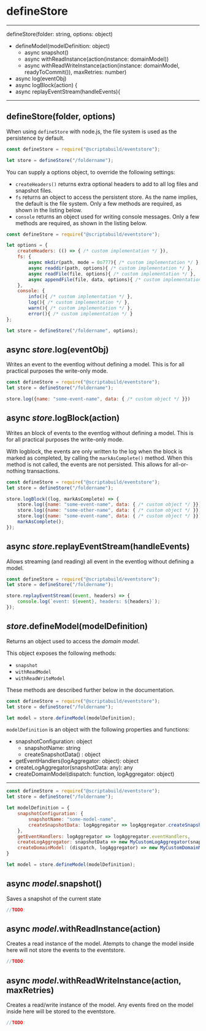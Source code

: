 # defineStore

---
defineStore(folder: string, options: object)
- defineModel(modelDefinition: object)
	- async snapshot()
	- async withReadInstance(action(instance: domainModel))
	- async withReadWriteInstance(action(instance: domainModel, readyToCommit()), maxRetries: number)
- async log(eventObj)
- async logBlock(action) {
- async replayEventStream(handleEvents){

---
## defineStore(folder, options)
When using `defineStore` with node.js, the file system is used as the persistence by default.

```javascript
const defineStore = require("@scriptabuild/eventstore");

let store = defineStore("/foldername");
```

You can supply a options object, to override the following settings:
- `createHeaders()` returns extra optional headers to add to all log files and snapshot files.
- `fs` returns an object to access the persistent store. As the name implies, the default is the file system.
	Only a few methods are required, as shown in the listing below.
- `console` returns an object used for writing console messages.
	Only a few methods are required, as shown in the listing below.

```javascript
const defineStore = require("@scriptabuild/eventstore");

let options = {
	createHeaders: (() => { /* custom implementation */ }),
	fs: {
		async mkdir(path, mode = 0o777){ /* custom implementation */ },
		async readdir(path, options){ /* custom implementation */ },
		async readFile(file, options){ /* custom implementation */ },
		async appendFile(file, data, options){ /* custom implementation */ }
	},
	console: {
		info(){ /* custom implementation */ },
		log(){ /* custom implementation */ },
		warn(){ /* custom implementation */ },
		error(){ /* custom implementation */ }
};

let store = defineStore("/foldername", options);
```

## async _store_.log(eventObj)
Writes an event to the eventlog without defining a model. This is for all practical purposes the write-only mode.

```javascript
const defineStore = require("@scriptabuild/eventstore");
let store = defineStore("/foldername");

store.log({name: "some-event-name", data: { /* custom object */ }})
```

## async _store_.logBlock(action)
Writes an block of events to the eventlog without defining a model. This is for all practical purposes the write-only mode.

With logblock, the events are only written to the log when the block is marked as completed, by calling the `markAsComplete()` method. When this method is not called, the events are not persisted. This allows for all-or-nothing transactions.

```javascript
const defineStore = require("@scriptabuild/eventstore");
let store = defineStore("/foldername");

store.logBlock((log, markAsComplete) => {
	store.log({name: "some-event-name", data: { /* custom object */ }})
	store.log({name: "some-other-name", data: { /* custom object */ }})
	store.log({name: "some-event-name", data: { /* custom object */ }})
	markAsComplete();
});
```

## async _store_.replayEventStream(handleEvents)
Allows streaming (and reading) all event in the eventlog without defining a model.

```javascript
const defineStore = require("@scriptabuild/eventstore");
let store = defineStore("/foldername");

store.replayEventStream((event, headers) => {
	console.log(`event: ${event}, headers: ${headers}`);
});
```

## _store_.defineModel(modelDefinition)
Returns an object used to access the _domain model_.

This object exposes the following methods:
- `snapshot`
- `withReadModel`
- `withReadWriteModel`

These methods are described further below in the documentation.

```javascript
const defineStore = require("@scriptabuild/eventstore");
let store = defineStore("/foldername");

let model = store.defineModel(modelDefinition);
```

`modelDefinition` is an object with the following properties and functions:
- snapshotConfiguration: object
	- snapshotName: string
	- createSnapshotData() : object
- getEventHandlers(logAggregator: object): object
- createLogAggregator(snapshotData: any): any
- createDomainModel(dispatch: function, logAggregator: object)

---
```javascript
const defineStore = require("@scriptabuild/eventstore");
let store = defineStore("/foldername");

let modelDefinition = {
	snapshotConfiguration: {
		snapshotName: "some-model-name",
		createSnapshotData: logAggregator => logAggregator.createSnapshotData()
	},
	getEventHandlers: logAggregator => logAggregator.eventHandlers,
	createLogAggregator: snapshotData => new MyCustomLogAggregator(snapshotData),
	createDomainModel: (dispatch, logAggregator) => new MyCustomDomainModel(dispatch, logAggregator)
}

let model = store.defineModel(modelDefinition);
```

## async _model_.snapshot()
Saves a snapshot of the current state

```javascript
//TODO:
```

## async _model_.withReadInstance(action)
Creates a read instance of the model. Atempts to change the model inside here will not store the events to the eventstore.

```javascript
//TODO:
```

## async _model_.withReadWriteInstance(action, maxRetries)
Creates a read/write instance of the model. Any events fired on the model inside here will be stored to the eventstore.

```javascript
//TODO:
```
